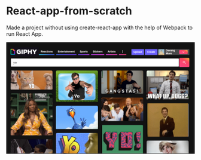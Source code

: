 # React-app-from-scratch

Made a project without using create-react-app with the help of Webpack to run React App.

<img width="1108" alt="image" src="./GiphyProjectImg.png">
